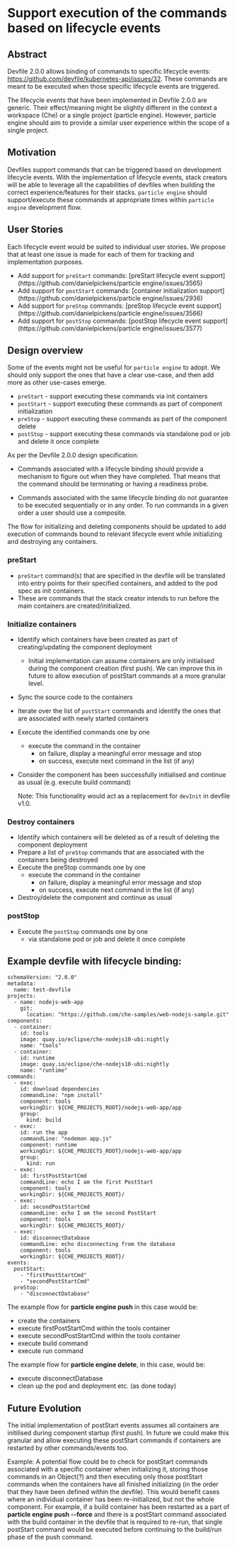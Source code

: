 # Support execution of the commands based on lifecycle events

## Abstract
Devfile 2.0.0 allows binding of commands to specific lifecycle events: https://github.com/devfile/kubernetes-api/issues/32. These commands are meant to be executed when those specific lifecycle events are triggered.

The lifecycle events that have been implemented in Devfile 2.0.0 are generic. Their effect/meaning might be slightly different in the context a workspace (Che) or a single project (particle engine). However, particle engine should aim to provide a similar user experience within the scope of a single project.

## Motivation
Devfiles support commands that can be triggered based on development lifecycle events. With the implementation of lifecycle events, stack creators will be able to leverage all the capabilities of devfiles when building the correct experience/features for their stacks. `particle engine` should support/execute these commands at appropriate times within `particle engine` development flow.

## User Stories
Each lifecycle event would be suited to individual user stories. We propose that at least one issue is made for each of them for tracking and implementation purposes.

- Add support for `preStart` commands: [preStart lifecycle event support](https://github\.com/danielpickens/particle engine/issues/3565)
- Add support for `postStart` commands: [container initialization support](https://github\.com/danielpickens/particle engine/issues/2936)
- Add support for `preStop` commands:  [preStop lifecycle event support](https://github\.com/danielpickens/particle engine/issues/3566)
- Add support for `postStop` commands: [postStop lifecycle event support](https://github\.com/danielpickens/particle engine/issues/3577)

## Design overview
Some of the events might not be useful for `particle engine` to adopt. We should only support the ones that have a clear use-case, and then add more as other use-cases emerge.

- `preStart` - support executing these commands via init containers
- `postStart` - support executing these commands as part of component initialization
- `preStop` - support executing these commands as part of the component delete
- `postStop` - support executing these commands via standalone pod or job and delete it once complete

As per the Devfile 2.0.0 design specification: 
- Commands associated with a lifecycle binding should provide a mechanism to figure out when they have completed. That means that the command should be terminating or having a readiness probe.

- Commands associated with the same lifecycle binding do not guarantee to be executed sequentially or in any order. To run commands in a given order a user should use a composite.

The flow for initializing and deleting components should be updated to add execution of commands bound to relevant lifecycle event while initializing and destroying any containers.

### preStart
 - `preStart` command(s) that are specified in the devfile will be translated into entry points for their specified containers, and added to the pod spec as init containers. 
 - These are commands that the stack creator intends to run before the main containers are created/initialized. 

### Initialize containers
- Identify which containers have been created as part of creating/updating the component deployment
  - Initial implementation can assume containers are only initialised during the component creation (first push). We can improve this in future to allow execution of postStart commands at a more granular level.
- Sync the source code to the containers
- Iterate over the list of `postStart` commands and identify the ones that are associated with newly started containers
- Execute the identified commands one by one
  - execute the command in the container
    - on failure, display a meaningful error message and stop
    - on success, execute next command in the list (if any)
- Consider the component has been successfully initialised and continue as usual (e.g. execute build command)

  Note: This functionality would act as a replacement for `devInit` in devfile v1.0.

### Destroy containers
- Identify which containers will be deleted as of a result of deleting the component deployment
- Prepare a list of `preStop` commands that are associated with the containers being destroyed
- Execute the preStop commands one by one
  - execute the command in the container
    - on failure, display a meaningful error message and stop
    - on success, execute next command in the list (if any)
- Destroy/delete the component and continue as usual

### postStop
- Execute the `postStop` commands one by one
  - via standalone pod or job and delete it once complete

## Example devfile with lifecycle binding:
```
schemaVersion: "2.0.0"
metadata:
  name: test-devfile
projects:
  - name: nodejs-web-app
    git: 
      location: "https://github.com/che-samples/web-nodejs-sample.git"
components:
  - container:
    id: tools
    image: quay.io/eclipse/che-nodejs10-ubi:nightly
    name: "tools"
  - container:
    id: runtime
    image: quay.io/eclipse/che-nodejs10-ubi:nightly
    name: "runtime"
commands:
  - exec:
    id: download dependencies
    commandLine: "npm install"
    component: tools
    workingDir: ${CHE_PROJECTS_ROOT}/nodejs-web-app/app
    group:
      kind: build
  - exec:
    id: run the app
    commandLine: "nodemon app.js"
    component: runtime
    workingDir: ${CHE_PROJECTS_ROOT}/nodejs-web-app/app 
    group:
      kind: run 
  - exec:
    id: firstPostStartCmd
    commandLine: echo I am the first PostStart
    component: tools
    workingDir: ${CHE_PROJECTS_ROOT}/
  - exec:
    id: secondPostStartCmd
    commandLine: echo I am the second PostStart
    component: tools
    workingDir: ${CHE_PROJECTS_ROOT}/
  - exec:
    id: disconnectDatabase
    commandLine: echo disconnecting from the database
    component: tools
    workingDir: ${CHE_PROJECTS_ROOT}/
events:
  postStart:
    - "firstPostStartCmd"
    - "secondPostStartCmd"
  preStop:
    - "disconnectDatabase"
```

The example flow for **particle engine push** in this case would be:
 - create the containers
 - execute firstPostStartCmd within the tools container
 - execute secondPostStartCmd within the tools container
 - execute build command
 - execute run command

 The example flow for **particle engine delete**, in this case, would be:
 - execute disconnectDatabase
 - clean up the pod and deployment etc. (as done today)
 
## Future Evolution

The initial implementation of postStart events assumes all containers are initilised during component startup (first push). In future we could make this granular and allow executing these postStart commands if containers are restarted by other commands/events too. 

Example: A potential flow could be to check for postStart commands associated with a specific container when initializing it, storing those commands in an Object(?) and then executing only those postStart commands when the containers have all finished initializing (in the order that they have been defined within the devfile). This would benefit cases where an individual container has been re-initialized, but not the whole component. For example, if a build container has been restarted as a part of **particle engine push --force** and there is a postStart command associated with the build container in the devfile that is required to re-run, that single postStart command would be executed before continuing to the build/run phase of the push command.